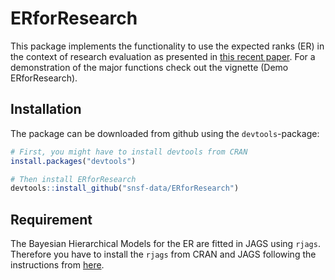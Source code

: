 
<!-- README.md is generated from README.Rmd. Please edit that file -->

# ERforResearch

This package implements the functionality to use the expected ranks (ER)
in the context of research evaluation as presented in [this recent
paper](https://www.tandfonline.com/doi/full/10.1080/2330443X.2022.2086190). For a demonstration of the major functions check out the
vignette (Demo ERforResearch).

## Installation

The package can be downloaded from github using the `devtools`-package:

``` r
# First, you might have to install devtools from CRAN
install.packages("devtools")

# Then install ERforResearch
devtools::install_github("snsf-data/ERforResearch")
```

## Requirement

The Bayesian Hierarchical Models for the ER are fitted in JAGS using
`rjags`. Therefore you have to install the `rjags` from CRAN and JAGS
following the instructions from
[here](http://mcmc-jags.sourceforge.net/).
